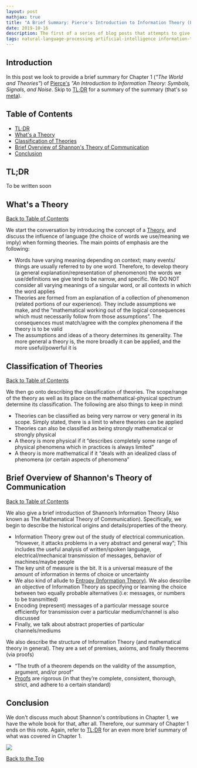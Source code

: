 ```yaml
---
layout: post
mathjax: true
title: "A Brief Summary: Pierce's Introduction to Information Theory (Part 1)"
date: 2019-10-16
description: The first of a series of blog posts that attempts to give a concise introduction to Information Theory. This series of posts can act as a supplement to Pierce's "An Introduction to Information Theory-Symbols, Signals and Noise".
tags: natural-language-processing artificial-intelligence information-theory introduction shannon concise wheel-of-fortune
---
```


<h2 id="Top">Introduction</h2>

In this post we look to provide a brief summary for Chapter 1 (<i>"The World and Theories"</i>) of [Pierce's](https://archive.org/details/symbolssignalsan002575mbp/page/n27) <i>"An Introduction to Information Theory: Symbols, Signals, and Noise</i>. Skip to <a href="#tldr">TL;DR</a> for a summary of the summary (that's so [meta](https://www.grammarly.com/blog/meta-meaning/)).

<div id="Table-of-Contents">
    <h2 id="TOC">Table of Contents</h2>
    <ul>
        <li><a href="#tldr">TL;DR</a></li>
        <li><a href="#theory">What's a Theory</a></li>
        <li><a href="#classification-theory">Classification of Theories</a></li>
        <li><a href="#shannon-overview">Brief Overview of Shannon's Theory of Communication</a></li>
        <li><a href="#Conclusion">Conclusion</a></li>
    </ul>
</div>

<h2 id="tldr">TL;DR</h2>

To be written soon

<h2 id="theory">What's a Theory</h2>
<a href="#TOC">Back to Table of Contents</a>

We start the conversation by introducing the concept of a [Theory](https://en.wikipedia.org/wiki/Theory), and discuss the influence of language (the choice of words we use/meaning we imply) when forming theories. The main points of emphasis are the following:

<ul>
    <li> Words have varying meaning depending on context; many events/ things are usually referred to by one word. Therefore, to develop theory (a general explanation/representation of phenomenon) the words we use/definitions we give tend to be narrow, and specific. We DO NOT consider all varying meanings of a singular word, or all contexts in which the word applies</li>
    <li>Theories are formed from an explanation of a collection of phenomenon (related portions of our experience).  They include assumptions we make, and the “mathematical working out of the logical consequences which must necessarily follow from those assumptions”. The consequences must match/agree with the complex phenomena if the theory is to be valid</li>
    <li>The assumptions and ideas of a theory determines its generality. The more general a theory is, the more broadly it can be applied, and the more useful/powerful it is</li>
</ul>

<h2 id="classification-theory">Classification of Theories</h2>
<a href="#TOC">Back to Table of Contents</a>

We then go onto describing the classification of theories. The scope/range of the theory as well as its place on the mathematical-physical spectrum determine its classification. The following are also things to keep in mind:
<ul>
    <li>Theories can be classified as being very narrow or very general in its scope. Simply stated, there is a limit to where theories can be applied</li>
    <li>Theories can also be classified as being strongly mathematical or strongly physical</li>
    <li>A theory is more physical if it “describes completely some range of physical phenomena which in practices is always limited” </li>
    <li>A theory is more mathematical if it “deals with an idealized class of phenomena (or certain aspects of phenomena” </li>
</ul>

<h2 id="shannon-overview">Brief Overview of Shannon's Theory of Communication</h2>
<a href="#TOC">Back to Table of Contents</a>

We also give a brief introduction of Shannon’s Information Theory (Also known as The Mathematical Theory of Communication). Specifically, we begin to describe the historical origins and details/properties of the theory.

<ul>
    <li>Information Theory grew out of the study of electrical communication. “However, it attacks problems in a very abstract and general way”; This includes the useful analysis of written/spoken language, electrical/mechanical transmission of messages, behavior of machines/maybe people</li>
    <li>The key unit of measure is the bit. It is a universal measure of the amount of information in terms of choice or uncertainty</li>
    <li>We also kind of allude to <a href="https://en.wikipedia.org/wiki/Entropy_(information_theory)">Entropy (Information Theory)</a>. We also describe an objective of Information Theory as specifying or learning the choice between two equally probable alternatives (i.e: messages, or numbers to be transmitted)</li>
    <li>Encoding (represent) messages of a particular message source efficiently for transmission over a particular medium/channel is also discussed</li>
    <li>Finally, we talk about abstract properties of particular channels/mediums</li>
</ul>

We also describe the structure of Information Theory (and mathematical theory in general). They are a set of premises, axioms, and finally theorems (via proofs)

<ul>
    <li>“The truth of a theorem depends on the validity of the assumption, argument, and/or proof”</li>
    <li><a href="https://en.wikipedia.org/wiki/Mathematical_proof">Proofs</a> are rigorous (in that they’re complete, consistent, thorough, strict, and adhere to a certain standard)</li>
</ul>

<h2 id="Conclusion">Conclusion</h2>

We don't discuss much about Shannon's contributions in Chapter 1, we have the whole book for that, after all. Therefore, our summary of Chapter 1 ends on this note. Again, refer to <a href="#tldr">TL;DR</a> for an even more brief summary of what was covered in Chapter 1.

<img src="https://media.giphy.com/media/Y0btn5YtZRGNkTnvNx/giphy.gif">

<a href="#jump">Back to the Top</a>